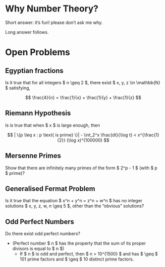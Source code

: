 # Why Number Theory?

Short answer: it&rsquo;s fun! please don&rsquo;t ask me why.

Long answer follows.


# Open Problems


## Egyptian fractions

Is it true that for all integers $ n \geq 2 $, there exist $ x, y, z \in \mathbb{N} $ satisfying,

$$ \frac{4}{n} = \frac{1}{x} + \frac{1}{y} + \frac{1}{z} $$


## Riemann Hypothesis

Is is true that when $ x $ is large enough, then

$$ | \{p \leq x : p \text{ is prime} \}| - \int_2^x \frac{dt}{\log t} < x^{\frac{1}{2}} (\log x)^{100000} $$


## Mersenne Primes

Show that there are infinitely many primes of the form $ 2^p - 1 $ (with $ p $ prime)?


## Generalised Fermat Problem

Is it true that the equation $ x^n + y^n = z^n + w^n $ has no integer solutions $ x, y, z, w, n \geq 5 $, other than the &ldquo;obvious&rdquo; solutions?


## Odd Perfect Numbers

Do there exist odd perfect numbers?

-   (Perfect number $ n $ has the property that the sum of its proper divisors is equal to $ n $)
    -   If $ n $ is odd and perfect, then $ n > 10^{1500} $ and has $ \geq $ 101 prime factors and $ \geq $ 10 distinct prime factors.
